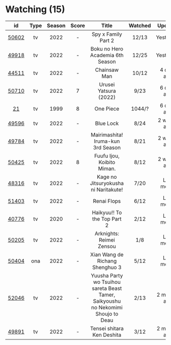 # Watching (15)

|                      id                      | Type | Season | Score |                                       Title                                       | Watched |    Updated   | Start Date |
| :------------------------------------------: | :--: | :----: | :---: | :-------------------------------------------------------------------------------: | :-----: | :----------: | :--------: |
| [50602](https://myanimelist.net/anime/50602) |  tv  |  2022  |   -   |                                Spy x Family Part 2                                |  12/13  |   Yesterday  | 10/02/2022 |
| [49918](https://myanimelist.net/anime/49918) |  tv  |  2022  |   -   |                          Boku no Hero Academia 6th Season                         |  12/25  |   Yesterday  | 10/02/2022 |
| [44511](https://myanimelist.net/anime/44511) |  tv  |  2022  |   -   |                                    Chainsaw Man                                   |  10/12  |  4 days ago  | 10/13/2022 |
| [50710](https://myanimelist.net/anime/50710) |  tv  |  2022  |   7   |                               Urusei Yatsura (2022)                               |   9/23  |  6 days ago  | 10/14/2022 |
|    [21](https://myanimelist.net/anime/21)    |  tv  |  1999  |   8   |                                     One Piece                                     |  1044/? |  6 days ago  | 01/01/2013 |
| [49596](https://myanimelist.net/anime/49596) |  tv  |  2022  |   -   |                                     Blue Lock                                     |   8/24  |  2 weeks ago | 10/16/2022 |
| [49784](https://myanimelist.net/anime/49784) |  tv  |  2022  |   -   |                         Mairimashita! Iruma-kun 3rd Season                        |   8/21  |  2 weeks ago | 10/09/2022 |
| [50425](https://myanimelist.net/anime/50425) |  tv  |  2022  |   8   |                             Fuufu Ijou, Koibito Miman.                            |   8/12  |  2 weeks ago | 10/24/2022 |
| [48316](https://myanimelist.net/anime/48316) |  tv  |  2022  |   -   |                        Kage no Jitsuryokusha ni Naritakute!                       |   7/20  |  Last month  | 10/06/2022 |
| [51403](https://myanimelist.net/anime/51403) |  tv  |  2022  |   -   |                                    Renai Flops                                    |   6/12  |  Last month  | 10/27/2022 |
| [40776](https://myanimelist.net/anime/40776) |  tv  |  2020  |   -   |                            Haikyuu!! To the Top Part 2                            |   2/12  |  Last month  | 11/12/2022 |
| [50205](https://myanimelist.net/anime/50205) |  tv  |  2022  |   -   |                              Arknights: Reimei Zensou                             |   1/8   |  Last month  | 11/06/2022 |
| [50404](https://myanimelist.net/anime/50404) |  ona |  2022  |   -   |                          Xian Wang de Richang Shenghuo 3                          |   5/12  |  Last month  | 10/03/2022 |
| [52046](https://myanimelist.net/anime/52046) |  tv  |  2022  |   -   | Yuusha Party wo Tsuihou sareta Beast Tamer, Saikyoushu no Nekomimi Shoujo to Deau |   2/13  | 2 months ago | 10/05/2022 |
| [49891](https://myanimelist.net/anime/49891) |  tv  |  2022  |   -   |                             Tensei shitara Ken Deshita                            |   3/12  | 2 months ago | 09/30/2022 |